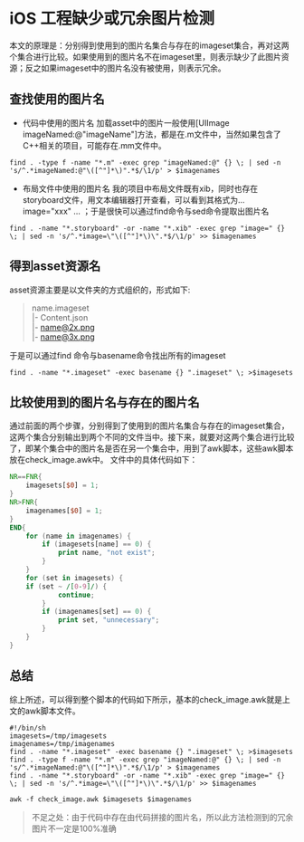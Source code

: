 # iOS 工程缺少或冗余图片检测

本文的原理是：分别得到使用到的图片名集合与存在的imageset集合，再对这两个集合进行比较。如果使用到的图片名不在imageset里，则表示缺少了此图片资源；反之如果imageset中的图片名没有被使用，则表示冗余。

## 查找使用的图片名
* 代码中使用的图片名
加载asset中的图片一般使用[UIImage imageNamed:@"imageName"]方法，都是在.m文件中，当然如果包含了C++相关的项目，可能存在.mm文件中。
```shell
find . -type f -name "*.m" -exec grep "imageNamed:@" {} \; | sed -n 's/^.*imageNamed:@"\([^"]*\)".*$/\1/p' > $imagenames
```
* 布局文件中使用的图片名
我的项目中布局文件既有xib，同时也存在storyboard文件，用文本编辑器打开查看，可以看到其格式为... image="xxx" ... ；于是很快可以通过find命令与sed命令提取出图片名
```shell
find . -name "*.storyboard" -or -name "*.xib" -exec grep "image=" {} \; | sed -n 's/^.*image=\"\([^"]*\)\".*$/\1/p' >> $imagenames
```
## 得到asset资源名
asset资源主要是以文件夹的方式组织的，形式如下:

>name.imageset  
>    |- Content.json  
>    |- name@2x.png  
>    |- name@3x.png  

于是可以通过find 命令与basename命令找出所有的imageset

```shell
find . -name "*.imageset" -exec basename {} ".imageset" \; >$imagesets
```

## 比较使用到的图片名与存在的图片名
通过前面的两个步骤，分别得到了使用到的图片名集合与存在的imageset集合，这两个集合分别输出到两个不同的文件当中。接下来，就要对这两个集合进行比较了，即某个集合中的图片名是否在另一个集合中，用到了awk脚本，这些awk脚本放在check_image.awk中。
文件中的具体代码如下：
```awk
NR==FNR{
    imagesets[$0] = 1;
}
NR>FNR{
    imagenames[$0] = 1;
}
END{
    for (name in imagenames) {
        if (imagesets[name] == 0) {
            print name, "not exist";
        }
    }
    for (set in imagesets) {
	if (set ~ /[0-9]/) {
            continue;
        }
        if (imagenames[set] == 0) {
            print set, "unnecessary";
        }
    }
}
```

## 总结

综上所述，可以得到整个脚本的代码如下所示，基本的check_image.awk就是上文的awk脚本文件。
```shell
#!/bin/sh
imagesets=/tmp/imagesets
imagenames=/tmp/imagenames
find . -name "*.imageset" -exec basename {} ".imageset" \; >$imagesets
find . -type f -name "*.m" -exec grep "imageNamed:@" {} \; | sed -n 's/^.*imageNamed:@"\([^"]*\)".*$/\1/p' > $imagenames
find . -name "*.storyboard" -or -name "*.xib" -exec grep "image=" {} \; | sed -n 's/^.*image=\"\([^"]*\)\".*$/\1/p' >> $imagenames

awk -f check_image.awk $imagesets $imagenames
```

> 不足之处：由于代码中存在由代码拼接的图片名，所以此方法检测到的冗余图片不一定是100%准确
